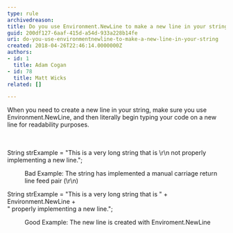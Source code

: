 ```yaml
---
type: rule
archivedreason: 
title: Do you use Environment.NewLine to make a new line in your string?
guid: 200df127-6aaf-415d-a54d-933a228b14fe
uri: do-you-use-environmentnewline-to-make-a-new-line-in-your-string
created: 2018-04-26T22:46:14.0000000Z
authors:
- id: 1
  title: Adam Cogan
- id: 78
  title: Matt Wicks
related: []

---
```



When you need to create a new line in your string, make sure you use Environment.NewLine, and then literally begin typing your code on a new line for readability purposes.​<br>
<br><excerpt class='endintro'></excerpt><br>
<p class="ssw15-rteElement-CodeArea">String strExample = &quot;This is a very long string that is \r\n not properly implementing a new line.&quot;; <br></p><dd class="ssw15-rteElement-FigureBad"> Bad Example&#58; The string has implemented a manual carriage return line feed pair (\r\n)</dd><p>  </p><p class="ssw15-rteElement-CodeArea">String strExample = &quot;This is a very long string that is &quot; + Environment.NewLine +<br>    &quot; properly implementing a new line.&quot;;</p><p>   </p><dd class="ssw15-rteElement-FigureGood">Good Example&#58; The new line is created with Enviroment.NewLine</dd><p>​​<br></p>


